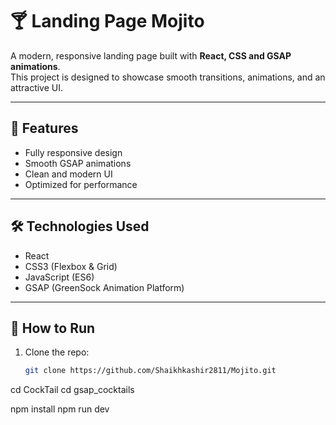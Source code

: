 # 🍸 Landing Page Mojito

A modern, responsive landing page built with **React, CSS and GSAP animations**.  
This project is designed to showcase smooth transitions, animations, and an attractive UI.

---

## 🚀 Features
- Fully responsive design  
- Smooth GSAP animations  
- Clean and modern UI  
- Optimized for performance  

---

## 🛠️ Technologies Used
- React
- CSS3 (Flexbox & Grid)  
- JavaScript (ES6)  
- GSAP (GreenSock Animation Platform)  

---



## 📂 How to Run
1. Clone the repo:  
   ```sh
   git clone https://github.com/Shaikhkashir2811/Mojito.git
cd CockTail
cd gsap_cocktails

npm install
npm run dev

